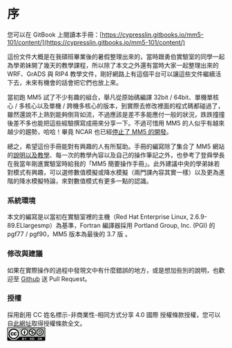 # 序

您可以在 GitBook 上閱讀本手冊：[https://cypresslin.gitbooks.io/mm5-101/content/](https://cypresslin.gitbooks.io/mm5-101/content/)

這份文件大概是在我碩班畢業後的暑假整理出來的，當時跟勇伯實驗室的同學一起為學弟妹開了幾天的教學課程，所以除了本文之外還有當時大家一起整理出來的 WRF、GrADS 與 RIP4 教學文件，剛好網路上有這個平台可以讓這些文件繼續活下去，未來有機會的話會把它們也放上來。

當初跑 MM5 試了不少有趣的組合，舉凡從原始碼編譯 32bit / 64bit、單機單核心 / 多核心以及單機 / 跨機多核心的版本，到實際去修改裡面的程式碼都碰過了，雖然還說不上熟到能夠倒背如流，不過應該是差不多能應付一般的狀況，跌跌撞撞後差不多也能把這些經驗撰寫成冊來分享一下。不過可惜用 MM5 的人似乎有越來越少的趨勢，哈哈！畢竟 NCAR 也已經[停止了 MM5 的開發](http://www2.mmm.ucar.edu/mm5/support/consult.html)。

總之，希望這份手冊能對有興趣的人有所幫助。手冊的編寫除了集合了 MM5 網站的[說明以及教學](http://www2.mmm.ucar.edu/mm5/documents/MM5_tut_Web_notes/tutorialTOC.htm)、每一次的教學內容以及自己的操作筆記之外，也參考了登舜學長在我當年剛進實驗室時給我的「MM5 簡要操作手冊」。此外建議中央的學弟妹若對模式有興趣，可以選修數值模擬或降水模擬（兩門課內容其實一樣）以及更為進階的降水模擬特論，來對數值模式有更多一點的認識。

### 系統環境

本文的編寫是以當初在實驗室裡的主機（Red Hat Enterprise Linux, 2.6.9-89.ELlargesmp）為基準，Fortran 編譯器採用 Portland Group, Inc. (PGI) 的 pgf77 / pgf90，MM5 版本為最後的 3.7 版 。

### 修改與建議

如果在實際操作的過程中發現文中有什麼錯誤的地方，或是想加些別的說明，也歡迎至 [Github](https://github.com/Cypresslin/book-mm5-101) 送 Pull Request。

### 授權

採用創用 CC 姓名標示-非商業性-相同方式分享 4.0 國際 授權條款授權，您可以自[此網址](http://creativecommons.org/licenses/by-nc-sa/4.0/)取得授權條款全文。  
[![Creative Commons Attribution-NonCommercial-ShareAlike 4.0 International License](images/cc-by-nc-sa.png)](http://creativecommons.org/licenses/by-nc-sa/4.0/)

